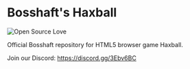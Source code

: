 # Bosshaft's Haxball
![Open Source Love](https://badges.frapsoft.com/os/gpl/gpl.svg?v=102)


Official Bosshaft repository for HTML5 browser game Haxball.

Join our Discord: https://discord.gg/3Ebv6BC
